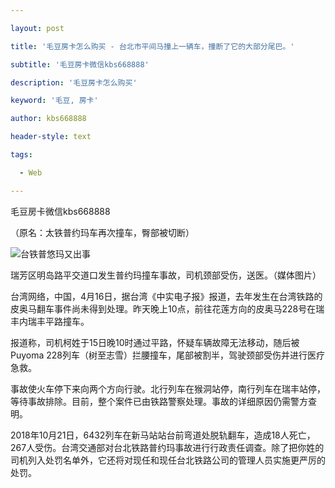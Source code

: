 ---
layout: post
title: '毛豆房卡怎么购买 - 台北市平间马撞上一辆车，撞断了它的大部分尾巴。'
subtitle: '毛豆房卡微信kbs668888'
description: '毛豆房卡怎么购买'
keyword: '毛豆, 房卡'
author: kbs668888
header-style: text
tags:
  - Web
---
毛豆房卡微信kbs668888

（原名：太铁普约玛车再次撞车，臀部被切断）

![台铁普悠玛又出事](http://crawl.ws.126.net/0a88dd751f04155b8ad993adee7bfd63.jpg)

瑞芳区明岛路平交道口发生普约玛撞车事故，司机颈部受伤，送医。（媒体图片）

台湾网络，中国，4月16日，据台湾《中实电子报》报道，去年发生在台湾铁路的皮奥马翻车事件尚未得到处理。昨天晚上10点，前往花莲方向的皮奥马228号在瑞丰内瑞丰平路撞车。

报道称，司机柯姓于15日晚10时通过平路，怀疑车辆故障无法移动，随后被Puyoma 228列车（树至志雪）拦腰撞车，尾部被割半，驾驶颈部受伤并进行医疗急救。

事故使火车停下来向两个方向行驶。北行列车在猴洞站停，南行列车在瑞丰站停，等待事故排除。目前，整个案件已由铁路警察处理。事故的详细原因仍需警方查明。

2018年10月21日，6432列车在新马站站台前弯道处脱轨翻车，造成18人死亡，267人受伤。台湾交通部对台北铁路普约玛事故进行行政责任调查。除了把你姓的司机列入处罚名单外，它还将对现任和现任台北铁路公司的管理人员实施更严厉的处罚。

  

